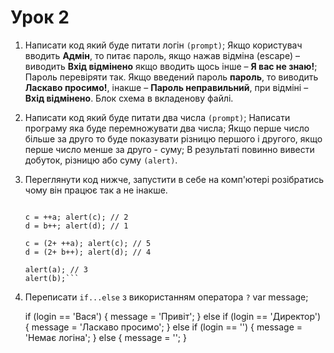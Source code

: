 # Урок 2

1. Написати код який буде питати логін ```(prompt)```;
  Якщо користувач вводить **Адмін**, то питає пароль, якщо нажав відміна (escape) – виводить **Вхід відмінено** якщо вводить щось інше – **Я вас не знаю!**;
  Пароль перевіряти так. Якщо введений пароль **пароль**, то виводить **Ласкаво просимо!**, інакше – **Пароль неправильний**, при відміні – **Вхід відмінено**.
  Блок схема в вкладенову файлі.
  
2. Написати код який буде питати два числа ```(prompt)```;
   Написати програму яка буде перемножувати два числа;
   Якщо перше число більше за друго то буде показувати різницю першого і другого, якщо перше число менше за друго - суму;
   В результаті повинно вивести добуток, різницю або суму  ```(alert)```.

3. Переглянути код нижче, запустити в себе на комп'ютері розібратись чому він працює так а не інакше.
    ```var a = 1, b = 1, c, d;

    c = ++a; alert(c); // 2
    d = b++; alert(d); // 1

    c = (2+ ++a); alert(c); // 5
    d = (2+ b++); alert(d); // 4

    alert(a); // 3
    alert(b);```
4. Переписати ```if...else``` з використанням оператора ```?```
    var message;

    if (login == 'Вася') {
      message = 'Привіт';
    } else if (login == 'Директор') {
      message = 'Ласкаво просимо';
    } else if (login == '') {
      message = 'Немає логіна';
    } else {
      message = '';
    }

